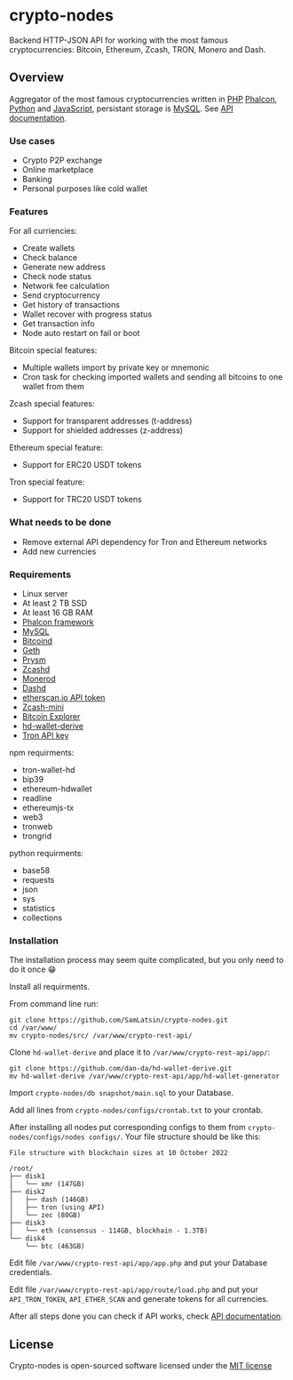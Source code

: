 # crypto-nodes
Backend HTTP-JSON API for working with the most famous cryptocurrencies: Bitcoin, Ethereum, Zcash, TRON, Monero and Dash.
## Overview
Aggregator of the most famous cryptocurrencies written in [PHP](https://www.php.net) [Phalcon](https://phalcon.io/en-us), [Python](https://www.python.org) and [JavaScript](https://developer.mozilla.org/en-US/docs/Web/JavaScript), persistant storage is [MySQL](https://www.mysql.com). See [API documentation](https://sam-latsin.gitbook.io/crypto-rest-api-eng/).
### Use cases
* Crypto P2P exchange
* Online marketplace
* Banking
* Personal purposes like cold wallet
### Features
For all curriencies:
* Create wallets
* Check balance
* Generate new address
* Check node status
* Network fee calculation
* Send cryptocurrency
* Get history of transactions
* Wallet recover with progress status
* Get transaction info
* Node auto restart on fail or boot

Bitcoin special features:
* Multiple wallets import by private key or mnemonic
* Cron task for checking imported wallets and sending all bitcoins to one wallet from them

Zcash special features:
* Support for transparent addresses (t-address)
* Support for shielded addresses (z-address)

Ethereum special feature:
* Support for ERC20 USDT tokens

Tron special feature:
* Support for TRC20 USDT tokens

### What needs to be done
* Remove external API dependency for Tron and Ethereum networks
* Add new currencies
### Requirements
* Linux server
* At least 2 TB SSD
* At least 16 GB RAM
* [Phalcon framework](https://github.com/phalcon/cphalcon.git)
* [MySQL](https://www.mysql.com)
* [Bitcoind](https://github.com/bitcoin/bitcoin.git)
* [Geth](https://github.com/ethereum/go-ethereum.git)
* [Prysm](https://github.com/prysmaticlabs/prysm)
* [Zcashd](https://github.com/zcash/zcash.git)
* [Monerod](https://github.com/monero-project/monero.git)
* [Dashd](https://github.com/dashpay/dash.git)
* [etherscan.io API token](https://etherscan.io/apis)
* [Zcash-mini](https://github.com/FiloSottile/zcash-mini.git)
* [Bitcoin Explorer](https://github.com/libbitcoin/libbitcoin-explorer.git)
* [hd-wallet-derive](https://github.com/dan-da/hd-wallet-derive.git)
* [Tron API key](https://developers.tron.network/reference/api-key)

npm requirments:
* tron-wallet-hd
* bip39
* ethereum-hdwallet
* readline
* ethereumjs-tx
* web3
* tronweb
* trongrid

python requirments:
* base58
* requests
* json
* sys
* statistics
* collections
### Installation
The installation process may seem quite complicated, but you only need to do it once 😁

Install all requirments.

From command line run:
```
git clone https://github.com/SamLatsin/crypto-nodes.git
cd /var/www/
mv crypto-nodes/src/ /var/www/crypto-rest-api/
```
Clone `hd-wallet-derive` and place it to `/var/www/crypto-rest-api/app/`:
```
git clone https://github.com/dan-da/hd-wallet-derive.git
mv hd-wallet-derive /var/www/crypto-rest-api/app/hd-wallet-generator
```
Import `crypto-nodes/db snapshot/main.sql` to your Database.

Add all lines from `crypto-nodes/configs/crontab.txt` to your crontab.

After installing all nodes put corresponding configs to them from `crypto-nodes/configs/nodes configs/`. Your file structure should be like this:
```
File structure with blockchain sizes at 10 October 2022

/root/
├── disk1
│   └── xmr (147GB)
├── disk2
│   ├── dash (146GB)
│   ├── tron (using API)
│   └── zec (80GB)
├── disk3
│   └── eth (consensus - 114GB, blockhain - 1.3TB)
└── disk4
    └── btc (463GB)
```
Edit file `/var/www/crypto-rest-api/app/app.php` and put your Database credentials.

Edit file `/var/www/crypto-rest-api/app/route/load.php` and put your `API_TRON_TOKEN`, `API_ETHER_SCAN` and generate tokens for all currencies.

After all steps done you can check if API works, check [API documentation](https://sam-latsin.gitbook.io/crypto-rest-api-eng/).

## License

Crypto-nodes is open-sourced software licensed under the [MIT license](http://opensource.org/licenses/MIT)

